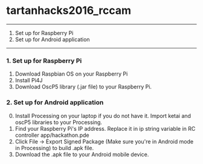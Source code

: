 # tartanhacks2016_rccam

---

1. Set up for Raspberry Pi
2. Set up for Android application


---

### 1. Set up for Raspberry Pi 

1. Download Raspbian OS on your Raspberry Pi
2. Install Pi4J
3. Download OscP5 library (.jar file) to your Raspberry Pi. 

### 2. Set up for Android application

0. Install Processing on your laptop if you do not have it. Import ketai and oscP5 libraries to your Processing.
1. Find your Raspberry Pi's IP address. Replace it in ip string variable in RC controller app/hackathon.pde
2. Click File -> Export Signed Package (Make sure you're in Android mode in Processing) to build .apk file.
3. Download the .apk file to your Android mobile device.
